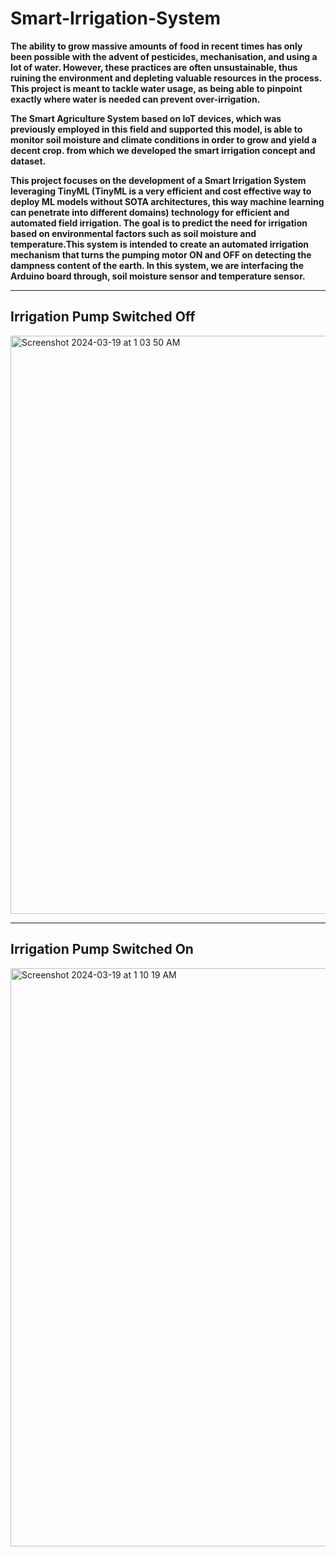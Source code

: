 # Smart-Irrigation-System




<b>The ability to grow massive amounts of food in recent times has only been possible with the advent of pesticides, mechanisation, and using a lot of water. However, these practices are often unsustainable, thus ruining the environment and depleting valuable resources in the process. This project is meant to tackle water usage, as being able to pinpoint exactly where water is needed can prevent over-irrigation. 

The Smart Agriculture System based on IoT devices, which was previously employed in this field and supported this model, is able to monitor soil moisture and climate conditions in order to grow and yield a decent crop. from which we developed the smart irrigation concept and dataset.

This project focuses on the development of a Smart Irrigation System leveraging TinyML (TinyML is a very efficient and cost effective way to deploy ML models without SOTA architectures, this way machine learning can penetrate into different domains) technology for efficient and automated field irrigation. The goal is to predict the need for irrigation based on environmental factors such as soil moisture and temperature.This system is intended to create an automated irrigation mechanism that turns the pumping motor ON and OFF on detecting the dampness content of the earth. In this system, we are interfacing the Arduino board through, soil moisture sensor and temperature sensor.</b>

<hr>

<h2> Irrigation Pump Switched Off</h4>
<img width="925" alt="Screenshot 2024-03-19 at 1 03 50 AM" src="https://github.com/priyansh673/Smart-Irrigation-System/assets/121422165/6687f5c5-562c-4a1b-8270-1b7590452d6b">


<hr>
<h2> Irrigation Pump Switched On</h4>

<img width="925" alt="Screenshot 2024-03-19 at 1 10 19 AM" src="https://github.com/priyansh673/Smart-Irrigation-System/assets/121422165/7d8ca3ae-55f2-4f0a-86e3-5a3580dd4fe5">
